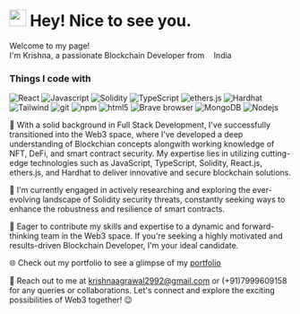 <h1><img src="https://emojis.slackmojis.com/emojis/images/1531849430/4246/blob-sunglasses.gif?1531849430" width="30"/> Hey! Nice to see you.</h1>

<p>Welcome to my page! </br> I'm Krishna, a passionate Blockchain Developer from <img src="https://cdn-icons-png.flaticon.com/128/9906/9906480.png" width="13"/>India</p>
<h3>Things I code with</h3>

<p>
  <img alt="React" src="https://img.shields.io/badge/-React-45b8d8?style=flat-square&logo=react&logoColor=white" />
  <img alt="Javascript" src="https://img.shields.io/badge/-Javascript-8DD6F9?style=flat-square&logo=javascript&logoColor=white" /> 
  <img alt="Solidity" src="https://img.shields.io/badge/-Solidity-46a2f1?style=flat-square&logo=solidity&logoColor=white" />
  <img alt="TypeScript" src="https://img.shields.io/badge/-TypeScript-007ACC?style=flat-square&logo=typescript&logoColor=white" />
  <img alt="ethers.js" src="https://img.shields.io/badge/-ethers.js-2088FF?style=flat-square&logo=ethers&logoColor=white" />
  <img alt="Hardhat" src="https://img.shields.io/badge/-Hardhat-1a73e8?style=flat-square&logo=hardhat&logoColor=white" />
  <img alt="Tailwind" src="https://img.shields.io/badge/-Tailwind-CC6699?style=flat-square&logo=tailwind&logoColor=white" />
  <img alt="git" src="https://img.shields.io/badge/-Git-F05032?style=flat-square&logo=git&logoColor=white" />
  <img alt="npm" src="https://img.shields.io/badge/-NPM-CB3837?style=flat-square&logo=npm&logoColor=white" />
  <img alt="html5" src="https://img.shields.io/badge/-HTML5-E34F26?style=flat-square&logo=html5&logoColor=white" />
  <img alt="Brave browser" src="https://img.shields.io/badge/-Brave_Browser-FB542B?style=flat-square&logo=brave&logoColor=white" />
  <img alt="MongoDB" src="https://img.shields.io/badge/-MongoDB-13aa52?style=flat-square&logo=mongodb&logoColor=white" />
  <img alt="Nodejs" src="https://img.shields.io/badge/-Nodejs-43853d?style=flat-square&logo=Node.js&logoColor=white" />
</p>

💼 With a solid background in Full Stack Development, I've successfully transitioned into the Web3 space, where I've developed a deep understanding of Blockchian concepts alongwith working knowledge of NFT, DeFi, and smart contract security. My expertise lies in utilizing cutting-edge technologies such as JavaScript, TypeScript, Solidity, React.js, ethers.js, and Hardhat to deliver innovative and secure blockchain solutions.

🌱 I'm currently engaged in actively researching and exploring the ever-evolving landscape of Solidity security threats, constantly seeking ways to enhance the robustness and resilience of smart contracts.

🚀 Eager to contribute my skills and expertise to a dynamic and forward-thinking team in the Web3 space. If you're seeking a highly motivated and results-driven Blockchain Developer, I'm your ideal candidate.

🌐 Check out my portfolio to see a glimpse of my <a href="https://portfolio-site-krishna-2992.vercel.app/">portfolio</a>

📧 Reach out to me at krishnaagrawal2992@gmail.com or (+91)7999609158 for any queries or collaborations. Let's connect and explore the exciting possibilities of Web3 together! 😉
